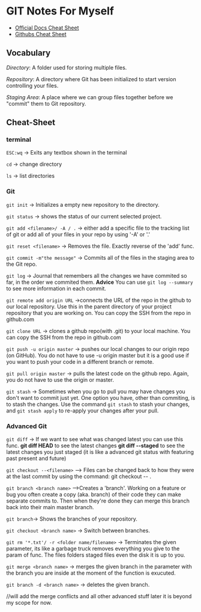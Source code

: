 # GIT Notes For Myself

- [Official Docs Cheat Sheet](https://git-scm.com/docs)
- [Githubs Cheat Sheet](https://github.github.com/training-kit/downloads/github-git-cheat-sheet.pdf)

## Vocabulary

*Directory*: A folder used for storing multiple files.

*Repository*: A directory where Git has been initialized to start version controlling your files.

*Staging Area*: A place where we can group files together before we "commit" them to Git repository.

## Cheat-Sheet

### terminal

`ESC:wq` -> Exits any textbox shown in the terminal

`cd` -> change directory

`ls` -> list directories

### Git

`git init` -> Initializes a empty new repository to the directory.

`git status` -> shows the status of our current selected project.

`git add <filename>/ -A / .` -> either add a specific file to the tracking list of git or add all of your files in your repo                                   by using '-A' or '.'

`git reset <filename>` -> Removes the file. Exactly reverse of the 'add' func.

`git commit -m"the message"` -> Commits all of the files in the staging area to the Git repo.

`git log` -> Journal that remembers all the changes we have commited so far, in the order we commited them.
            **Advice** You can use `git log --summary` to see more information in each commit.

`git remote add origin URL` ->connects the URL of the repo in the github to our local repository. Use this in the parent directory of your project repository that you are working on. You can copy the SSH from the repo in github.com

`git clone URL` -> clones a github repo(with .git) to your local machine. You can copy the SSH from the repo in github.com

`git push -u origin master` -> pushes our local changes to our origin repo (on GitHub). You do not have to use -u origin master but it is a good use if you want to push your code in a different branch or remote.

`git pull origin master` -> pulls the latest code on the github repo. Again, you do not have to use the origin or master.

`git stash` -> Sometimes when you go to pull you may have changes you don't want to commit just yet. One option you have, other than commiting, is to stash the changes.
Use the command `git stash` to stash your changes, and `git stash apply` to re-apply your changes after your pull.

### Advanced Git

`git diff` -> If we want to see what was changed latest you can use this func.
            **git diff HEAD** to see the latest changes
            **git diff --staged** to see the latest changes you just staged (it is like a advanced git status with featuring past present and future)

`git checkout --<filename>` -->  Files can be changed back to how they were at the last commit by using the command:  git checkout -- <target>.

`git branch <branch name>` -->Creates a 'branch'. Working on a feature or bug you often create a copy (aka. branch) of their code they can make separate commits to. Then when they're done they can merge this branch back into their main  master branch.

`git branch`-> Shows the branches of your repository.

`git checkout <branch name>` -> Switch between branches.

`git rm '*.txt'/ -r <folder name/filename>` -> Terminates the given parameter, its like a garbage truck removes everything you give to the param of func. The files folders staged files even the disk it is up to you.

`git merge <branch name>` -> merges the given branch in the parameter with the branch you are inside at the moment of the function is exucuted.

`git branch -d <branch name>` -> deletes the given branch.

//will add the merge conflicts and all other advanced stuff later it is beyond my scope for now.
